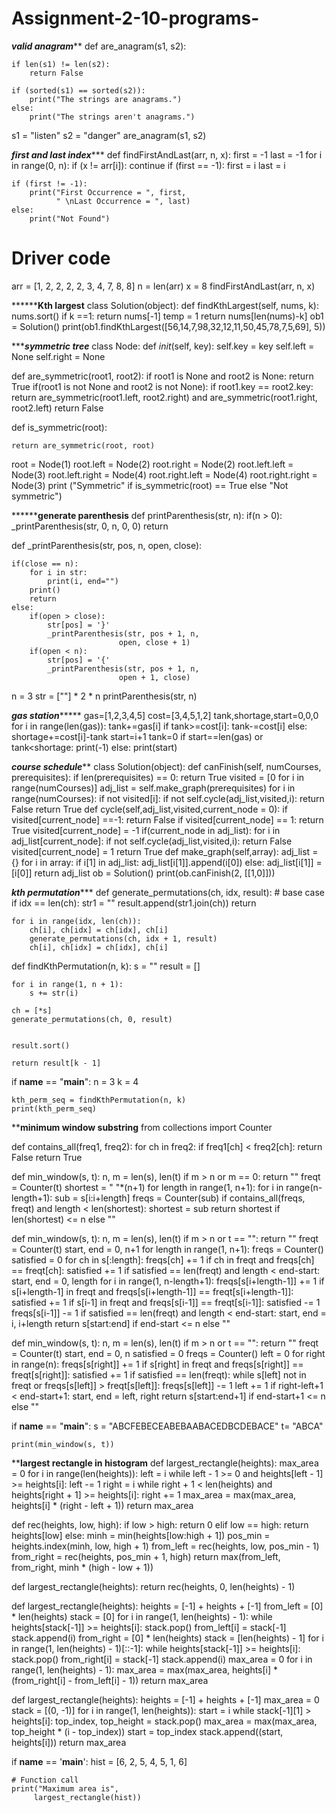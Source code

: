 # Assignment-2-10-programs-
***********valid anagram*************
def are_anagram(s1, s2):

    if len(s1) != len(s2):
        return False

    if (sorted(s1) == sorted(s2)):
        print("The strings are anagrams.")
    else:
        print("The strings aren't anagrams.")

s1 = "listen"
s2 = "danger"
are_anagram(s1, s2)

*********first and last index************
def findFirstAndLast(arr, n, x):
    first = -1
    last = -1
    for i in range(0, n):
        if (x != arr[i]):
            continue
        if (first == -1):
            first = i
        last = i
 
    if (first != -1):
        print("First Occurrence = ", first,
              " \nLast Occurrence = ", last)
    else:
        print("Not Found")
 
 
# Driver code
arr = [1, 2, 2, 2, 2, 3, 4, 7, 8, 8]
n = len(arr)
x = 8
findFirstAndLast(arr, n, x)

******************Kth largest************
class Solution(object):
   def findKthLargest(self, nums, k):
      nums.sort()
      if k ==1:
         return nums[-1]
      temp = 1
      return nums[len(nums)-k]
ob1 = Solution()
print(ob1.findKthLargest([56,14,7,98,32,12,11,50,45,78,7,5,69], 5))

************symmetric tree*********
class Node:
    def _init_(self, key):
        self.key = key
        self.left = None
        self.right = None

def are_symmetric(root1, root2):
    if root1 is None and root2 is None:
        return True
    if(root1 is  not None and root2 is not None):
        if root1.key == root2.key:
            return are_symmetric(root1.left, root2.right) and are_symmetric(root1.right, root2.left)
    return False

def is_symmetric(root):
    
    return are_symmetric(root, root)


root = Node(1)
root.left = Node(2)
root.right = Node(2)
root.left.left = Node(3)
root.left.right = Node(4)
root.right.left = Node(4)
root.right.right = Node(3)
print ("Symmetric" if is_symmetric(root) == True else "Not symmetric")

******************generate parenthesis************
def printParenthesis(str, n):
	if(n > 0):
		_printParenthesis(str, 0,
						n, 0, 0)
	return


def _printParenthesis(str, pos, n,
					open, close):

	if(close == n):
		for i in str:
			print(i, end="")
		print()
		return
	else:
		if(open > close):
			str[pos] = '}'
			_printParenthesis(str, pos + 1, n,
							open, close + 1)
		if(open < n):
			str[pos] = '{'
			_printParenthesis(str, pos + 1, n,
							open + 1, close)
n = 3
str = [""] * 2 * n
printParenthesis(str, n)

*************gas station******************
gas=[1,2,3,4,5]
cost=[3,4,5,1,2]
tank,shortage,start=0,0,0
for i in range(len(gas)):
    tank+=gas[i]
    if tank>=cost[i]:
        tank-=cost[i]
    else:
        shortage+=cost[i]-tank
        start=i+1
        tank=0
if start==len(gas) or tank<shortage:
    print(-1) 
else:
    print(start)                 

***********course schedule*************
class Solution(object):
   def canFinish(self, numCourses, prerequisites):
      if len(prerequisites) == 0:
         return True
      visited = [0 for i in range(numCourses)]
      adj_list = self.make_graph(prerequisites)
      for i in range(numCourses):
         if not visited[i]:
            if not self.cycle(adj_list,visited,i):
               return False
      return True
   def cycle(self,adj_list,visited,current_node = 0):
      if visited[current_node] ==-1:
         return False
      if visited[current_node] == 1:
         return True
      visited[current_node] = -1
      if(current_node in adj_list):
         for i in adj_list[current_node]:
            if not self.cycle(adj_list,visited,i):
               return False
      visited[current_node] = 1
      return True
   def make_graph(self,array):
      adj_list = {}
      for i in array:
         if i[1] in adj_list:
            adj_list[i[1]].append(i[0])
         else:
            adj_list[i[1]] = [i[0]]
      return adj_list
ob = Solution()
print(ob.canFinish(2, [[1,0]]))

***********kth permutation**************
def generate_permutations(ch, idx, result):
	# base case
	if idx == len(ch):
		str1 = ""
		result.append(str1.join(ch))
		return

	for i in range(idx, len(ch)):
		ch[i], ch[idx] = ch[idx], ch[i]
		generate_permutations(ch, idx + 1, result)
		ch[i], ch[idx] = ch[idx], ch[i]

def findKthPermutation(n, k):
	s = ""
	result = []

	for i in range(1, n + 1):
		s += str(i)

	ch = [*s]
	generate_permutations(ch, 0, result)


	result.sort()

	return result[k - 1]


if __name__ == "__main__":
	n = 3
	k = 4

	kth_perm_seq = findKthPermutation(n, k)
	print(kth_perm_seq)

************minimum window substring**********
from collections import Counter

def contains_all(freq1, freq2):
    for ch in freq2:
        if freq1[ch] < freq2[ch]:
            return False
    return True


def min_window(s, t):
    n, m = len(s), len(t)
    if m > n or m == 0:
        return ""
    freqt = Counter(t)
    shortest = " "*(n+1)
    for length in range(1, n+1):
        for i in range(n-length+1):
            sub = s[i:i+length]
            freqs = Counter(sub)
            if contains_all(freqs, freqt) and length < len(shortest):
                shortest = sub
    return shortest if len(shortest) <= n else ""


def min_window(s, t):
    n, m = len(s), len(t)
    if m > n or t == "":
        return ""
    freqt = Counter(t)
    start, end = 0, n+1
    for length in range(1, n+1):
        freqs = Counter()
        satisfied = 0
        for ch in s[:length]:
            freqs[ch] += 1
            if ch in freqt and freqs[ch] == freqt[ch]:
                satisfied += 1
        if satisfied == len(freqt) and length < end-start:
            start, end = 0, length
        for i in range(1, n-length+1):
            freqs[s[i+length-1]] += 1
            if s[i+length-1] in freqt and freqs[s[i+length-1]] == freqt[s[i+length-1]]:
                satisfied += 1
            if s[i-1] in freqt and freqs[s[i-1]] == freqt[s[i-1]]:
                satisfied -= 1
            freqs[s[i-1]] -= 1
            if satisfied == len(freqt) and length < end-start:
                start, end = i, i+length
    return s[start:end] if end-start <= n else ""


def min_window(s, t):
    n, m = len(s), len(t)
    if m > n or t == "":
        return ""
    freqt = Counter(t)
    start, end = 0, n
    satisfied = 0
    freqs = Counter()
    left = 0
    for right in range(n):
        freqs[s[right]] += 1
        if s[right] in freqt and freqs[s[right]] == freqt[s[right]]:
            satisfied += 1
        if satisfied == len(freqt):
            while s[left] not in freqt or freqs[s[left]] > freqt[s[left]]:
                freqs[s[left]] -= 1
                left += 1
            if right-left+1 < end-start+1:
                start, end = left, right
    return s[start:end+1] if end-start+1 <= n else ""


if __name__ == "__main__":
    s = "ABCFEBECEABEBAABACEDBCDEBACE"
    t= "ABCA"

    print(min_window(s, t))

************largest rectangle in histogram**********
def largest_rectangle(heights):
    max_area = 0
    for i in range(len(heights)):
        left = i
        while left - 1 >= 0 and heights[left - 1] >= heights[i]:
            left -= 1
        right = i
        while right + 1 < len(heights) and heights[right + 1] >= heights[i]:
            right += 1
        max_area = max(max_area, heights[i] * (right - left + 1))
    return max_area


def rec(heights, low, high):
    if low > high:
        return 0
    elif low == high:
        return heights[low]
    else:
        minh = min(heights[low:high + 1])
        pos_min = heights.index(minh, low, high + 1)
        from_left = rec(heights, low, pos_min - 1)
        from_right = rec(heights, pos_min + 1, high)
        return max(from_left, from_right, minh * (high - low + 1))


def largest_rectangle(heights):
    return rec(heights, 0, len(heights) - 1)


def largest_rectangle(heights):
    heights = [-1] + heights + [-1]
    from_left = [0] * len(heights)
    stack = [0]
    for i in range(1, len(heights) - 1):
        while heights[stack[-1]] >= heights[i]:
            stack.pop()
        from_left[i] = stack[-1]
        stack.append(i)
    from_right = [0] * len(heights)
    stack = [len(heights) - 1]
    for i in range(1, len(heights) - 1)[::-1]:
        while heights[stack[-1]] >= heights[i]:
            stack.pop()
        from_right[i] = stack[-1]
        stack.append(i)
    max_area = 0
    for i in range(1, len(heights) - 1):
        max_area = max(max_area, heights[i] * (from_right[i] - from_left[i] - 1))
    return max_area


def largest_rectangle(heights):
    heights = [-1] + heights + [-1]
    max_area = 0
    stack = [(0, -1)]
    for i in range(1, len(heights)):
        start = i
        while stack[-1][1] > heights[i]:
            top_index, top_height = stack.pop()
            max_area = max(max_area, top_height * (i - top_index))
            start = top_index
        stack.append((start, heights[i]))
    return max_area


if __name__ == '__main__':
    hist = [6, 2, 5, 4, 5, 1, 6]

    # Function call
    print("Maximum area is",
         largest_rectangle(hist))
